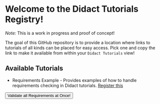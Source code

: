 # Welcome to the Didact Tutorials Registry!

*Note:* This is a work in progress and proof of concept!

The goal of this GitHub repository is to provide a location where links to tutorials of all kinds can be placed for easy access. Pick one and copy the link to make it available from within your `Didact Tutorials` view! 

## Available Tutorials

* Requirements Example - Provides examples of how to handle requirements checking in Didact tutorials. [Register this](vscode://redhat.vscode-didact?commandId=vscode.didact.registry.addUri&&https=raw.githubusercontent.com/redhat-developer/vscode-didact/master/examples/requirements.example.didact.md&&name=Requirements%20Example&&category=From%20The%20Web)

<a href='didact://?commandId=vscode.didact.validateAllRequirements' title='Validate all requirements!'><button>Validate all Requirements at Once!</button></a>
